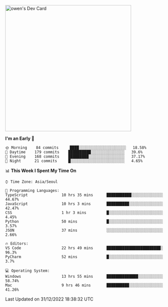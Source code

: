 <a href="https://app.daily.dev/owen_9066"><img src="https://api.daily.dev/devcards/51e5c69f10114f2abe0ae390c27b0828.png?r=hyb" width="400" alt="owen's Dev Card"/></a>

 
 <!--START_SECTION:waka-->
**I'm an Early 🐤** 

```text
🌞 Morning    84 commits     ████░░░░░░░░░░░░░░░░░░░░░   18.58% 
🌆 Daytime    179 commits    ██████████░░░░░░░░░░░░░░░   39.6% 
🌃 Evening    168 commits    █████████░░░░░░░░░░░░░░░░   37.17% 
🌙 Night      21 commits     █░░░░░░░░░░░░░░░░░░░░░░░░   4.65%

```


📊 **This Week I Spent My Time On** 

```text
⌚︎ Time Zone: Asia/Seoul

💬 Programming Languages: 
TypeScript               10 hrs 35 mins      ███████████░░░░░░░░░░░░░░   44.67% 
JavaScript               10 hrs 3 mins       ██████████░░░░░░░░░░░░░░░   42.47% 
CSS                      1 hr 3 mins         █░░░░░░░░░░░░░░░░░░░░░░░░   4.45% 
Python                   50 mins             █░░░░░░░░░░░░░░░░░░░░░░░░   3.57% 
JSON                     37 mins             ░░░░░░░░░░░░░░░░░░░░░░░░░   2.66%

🔥 Editors: 
VS Code                  22 hrs 49 mins      ████████████████████████░   96.3% 
PyCharm                  52 mins             █░░░░░░░░░░░░░░░░░░░░░░░░   3.7%

💻 Operating System: 
Windows                  13 hrs 55 mins      ██████████████░░░░░░░░░░░   58.74% 
Mac                      9 hrs 46 mins       ██████████░░░░░░░░░░░░░░░   41.26%

```


 Last Updated on 31/12/2022 18:38:32 UTC
<!--END_SECTION:waka-->
